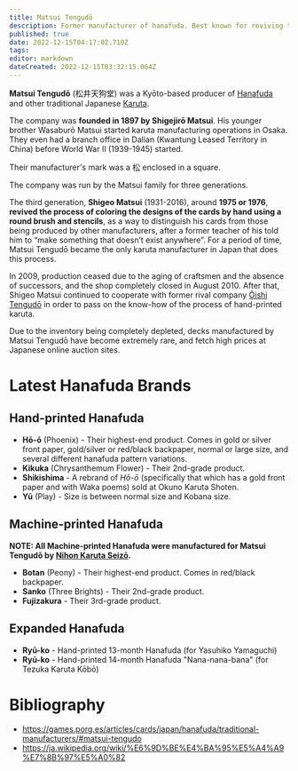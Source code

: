 ```yaml
---
title: Matsui Tengudō
description: Former manufacturer of hanafuda. Best known for reviving the hand-printing process.
published: true
date: 2022-12-15T04:17:02.710Z
tags: 
editor: markdown
dateCreated: 2022-12-15T03:32:15.064Z
---
```


**Matsui Tengudō** (松井天狗堂) was a Kyōto-based producer of [Hanafuda](/en/hanafuda) and other traditional Japanese [Karuta](/en/karuta).

The company was **founded in 1897 by Shigejirō Matsui**. His younger brother Wasaburō Matsui started karuta manufacturing operations in Osaka. They even had a branch office in Dalian (Kwantung Leased Territory in China) before World War II (1939-1945) started.

Their manufacturer's mark was a 松 enclosed in a square.

The company was run by the Matsui family for three generations.

The third generation, **Shigeo Matsui** (1931-2016), around **1975 or 1976**, **revived the process of coloring the designs of the cards by hand using a round brush and stencils**, as a way to distinguish his cards from those being produced by other manufacturers, after a former teacher of his told him to “make something that doesn’t exist anywhere”. For a period of time, Matsui Tengudō became the only karuta manufacturer in Japan that does this process. 

In 2009, production ceased due to the aging of craftsmen and the absence of successors, and the shop completely closed in August 2010. After that, Shigeo Matsui continued to cooperate with former rival company [Ōishi Tengudō](/en/hanafuda/manufacturers/oishitengudo) in order to pass on the know-how of the process of hand-printed karuta.

Due to the inventory being completely depleted, decks manufactured by Matsui Tengudō have become extremely rare, and fetch high prices at Japanese online auction sites.

# Latest Hanafuda Brands
## Hand-printed Hanafuda
- **Hō-ō** (Phoenix) - Their highest-end product. Comes in gold or silver front paper, gold/silver or red/black backpaper, normal or large size, and several different hanafuda pattern variations.
- **Kikuka** (Chrysanthemum Flower) - Their 2nd-grade product.
- **Shikishima** - A rebrand of *Hō-ō* (specifically that which has a gold front paper and with Waka poems) sold at Okuno Karuta Shoten.
- **Yū** (Play) - Size is between normal size and Kobana size.
## Machine-printed Hanafuda
**NOTE: All Machine-printed Hanafuda were manufactured for Matsui Tengudō by [Nihon Karuta Seizō](/en/hanafuda/manufacturers/nihonkaruta).**
- **Botan** (Peony) - Their highest-end product. Comes in red/black backpaper.
- **Sanko** (Three Brights) - Their 2nd-grade product.
- **Fujizakura** - Their 3rd-grade product.
## Expanded Hanafuda
- **Ryū-ko** - Hand-printed 13-month Hanafuda (for Yasuhiko Yamaguchi)
- **Ryū-ko** - Hand-printed 14-month Hanafuda "Nana-nana-bana" (for Tezuka Karuta Kōbō)

# Bibliography
- https://games.porg.es/articles/cards/japan/hanafuda/traditional-manufacturers/#matsui-tengudo
- https://ja.wikipedia.org/wiki/%E6%9D%BE%E4%BA%95%E5%A4%A9%E7%8B%97%E5%A0%82
